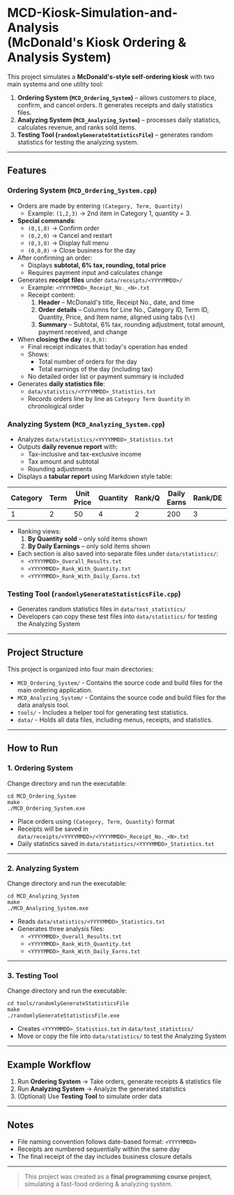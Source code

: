 # MCD-Kiosk-Simulation-and-Analysis<br>(McDonald's Kiosk Ordering & Analysis System)

This project simulates a **McDonald's-style self-ordering kiosk** with two main systems and one utility tool:

1. **Ordering System (`MCD_Ordering_System`)** – allows customers to place, confirm, and cancel orders. It generates receipts and daily statistics files.  
2. **Analyzing System (`MCD_Analyzing_System`)** – processes daily statistics, calculates revenue, and ranks sold items.  
3. **Testing Tool (`randomlyGenerateStatisticsFile`)** – generates random statistics for testing the analyzing system.

---

## Features

### Ordering System (`MCD_Ordering_System.cpp`)

- Orders are made by entering `(Category, Term, Quantity)`  
  - Example: `(1,2,3)` → 2nd item in Category 1, quantity = 3.
- **Special commands**:
  - `(0,1,0)` → Confirm order
  - `(0,2,0)` → Cancel and restart
  - `(0,3,0)` → Display full menu
  - `(0,0,0)` → Close business for the day
- After confirming an order:
  - Displays **subtotal, 6% tax, rounding, total price**
  - Requires payment input and calculates change
- Generates **receipt files** under `data/receipts/<YYYYMMDD>/`  
  - Example: `<YYYYMMDD>_Receipt_No._<N>.txt`
  - Receipt content:
    1. **Header** – McDonald's title, Receipt No., date, and time
    2. **Order details** – Columns for Line No., Category ID, Term ID, Quantity, Price, and Item name, aligned using tabs (`\t`)
    3. **Summary** – Subtotal, 6% tax, rounding adjustment, total amount, payment received, and change
- When **closing the day** `(0,0,0)`:
  - Final receipt indicates that today's operation has ended
  - Shows:
    - Total number of orders for the day
    - Total earnings of the day (including tax)
  - No detailed order list or payment summary is included
- Generates **daily statistics file**:
  - `data/statistics/<YYYYMMDD>_Statistics.txt`
  - Records orders line by line as `Category Term Quantity` in chronological order

### Analyzing System (`MCD_Analyzing_System.cpp`)

- Analyzes `data/statistics/<YYYYMMDD>_Statistics.txt`
- Outputs **daily revenue report** with:
  - Tax-inclusive and tax-exclusive income
  - Tax amount and subtotal
  - Rounding adjustments
- Displays a **tabular report** using Markdown style table:

| Category | Term | Unit Price | Quantity | Rank/Q | Daily Earns | Rank/DE | Item Name |
|----------|------|------------|----------|--------|-------------|---------|-----------|
| 1        | 2    | 50         | 4        | 2      | 200         | 3       | Cheeseburger |

- Ranking views:
  1. **By Quantity sold** – only sold items shown
  2. **By Daily Earnings** – only sold items shown
- Each section is also saved into separate files under `data/statistics/`:
  - `<YYYYMMDD>_Overall_Results.txt`
  - `<YYYYMMDD>_Rank_With_Quantity.txt`
  - `<YYYYMMDD>_Rank_With_Daily_Earns.txt`

### Testing Tool (`randomlyGenerateStatisticsFile.cpp`)

- Generates random statistics files in `data/test_statistics/`
- Developers can copy these test files into `data/statistics/` for testing the Analyzing System

---

## Project Structure

This project is organized into four main directories:
- `MCD_Ordering_System/` - Contains the source code and build files for the main ordering application.
- `MCD_Analyzing_System/` - Contains the source code and build files for the data analysis tool.
- `tools/` - Includes a helper tool for generating test statistics.
- `data/` - Holds all data files, including menus, receipts, and statistics.

---

## How to Run

### 1. Ordering System

Change directory and run the executable:

    cd MCD_Ordering_System
    make
    ./MCD_Ordering_System.exe

- Place orders using `(Category, Term, Quantity)` format
- Receipts will be saved in `data/receipts/<YYYYMMDD>/<YYYYMMDD>_Receipt_No._<N>.txt`
- Daily statistics saved in `data/statistics/<YYYYMMDD>_Statistics.txt`

---

### 2. Analyzing System

Change directory and run the executable:

    cd MCD_Analyzing_System
    make
    ./MCD_Analyzing_System.exe

- Reads `data/statistics/<YYYYMMDD>_Statistics.txt`
- Generates three analysis files:
  - `<YYYYMMDD>_Overall_Results.txt`
  - `<YYYYMMDD>_Rank_With_Quantity.txt`
  - `<YYYYMMDD>_Rank_With_Daily_Earns.txt`

---

### 3. Testing Tool

Change directory and run the executable:

    cd tools/randomlyGenerateStatisticsFile
    make
    ./randomlyGenerateStatisticsFile.exe

- Creates `<YYYYMMDD>_Statistics.txt` in `data/test_statistics/`
- Move or copy the file into `data/statistics/` to test the Analyzing System

---

## Example Workflow

1. Run **Ordering System** → Take orders, generate receipts & statistics file
2. Run **Analyzing System** → Analyze the generated statistics
3. (Optional) Use **Testing Tool** to simulate order data

---

## Notes

- File naming convention follows date-based format: `<YYYYMMDD>`
- Receipts are numbered sequentially within the same day
- The final receipt of the day includes business closure details

---

> This project was created as a **final programming course project**, simulating a fast-food ordering & analyzing system.
